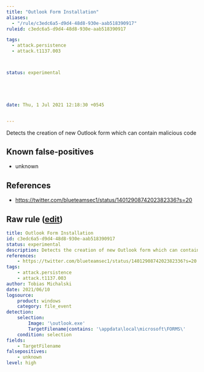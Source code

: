 ```yaml
---
title: "Outlook Form Installation"
aliases:
  - "/rule/c3edc6a5-d9d4-48d8-930e-aab518390917"
ruleid: c3edc6a5-d9d4-48d8-930e-aab518390917

tags:
  - attack.persistence
  - attack.t1137.003



status: experimental





date: Thu, 1 Jul 2021 12:18:30 +0545


---
```


Detects the creation of new Outlook form which can contain malicious code

<!--more-->


## Known false-positives

* unknown



## References

* https://twitter.com/blueteamsec1/status/1401290874202382336?s=20


## Raw rule ([edit](https://github.com/SigmaHQ/sigma/edit/master/rules/windows/file_event/file_event_win_outlook_newform.yml))
```yaml
title: Outlook Form Installation
id: c3edc6a5-d9d4-48d8-930e-aab518390917
status: experimental
description: Detects the creation of new Outlook form which can contain malicious code
references:
    - https://twitter.com/blueteamsec1/status/1401290874202382336?s=20
tags:
    - attack.persistence
    - attack.t1137.003
author: Tobias Michalski
date: 2021/06/10
logsource:
    product: windows
    category: file_event
detection:
    selection:
        Image: '\outlook.exe'
        TargetFilename|contains: '\appdata\local\microsoft\FORMS\'
    condition: selection
fields:
    - TargetFilename
falsepositives:
    - unknown
level: high

```
